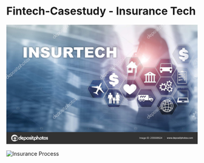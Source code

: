 # Fintech-Casestudy - Insurance Tech

![Insurance Tech](images/Insurance.jpg)

![Insurance Process](images/InnovationProcess.png)


